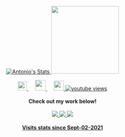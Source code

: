 <p align="center">
  <a href="https://github.com/metantonio" class="rich-diff-level-one">
    <img src="https://github-readme-stats.vercel.app/api?username=metantonio&show_icons=true&theme=dark" alt="Antonio's Stats" >
  <img height="180em" src="https://github-readme-stats.vercel.app/api/top-langs/?username=metantonio&exclude_repo=KNN-Image-Classification&show_icons=true&hide_border=false&layout=compact&langs_count=8&theme=dark"/>
  </a>
  
</p>

<p align="center">
  <a href="https://dev.to/metantonio">
    <img src="https://svgur.com/i/TKs.svg" width="24px"/>
  </a>
  &emsp;
  <a href= "https://instagram.com/metantonio">
    <img src="https://img.icons8.com/ios-glyphs/256/808080/instagram-new.svg" width="28px"/>
  </a>
  &emsp;
  <a href="https://linkedin.com/in/metantonio">
    <img src="https://img.icons8.com/ios-filled/256/808080/linkedin.svg" width="26px"/>
  </a>
  <a href="https://www.youtube.com/metantonio">
      <img alt="youtube views" title="YouTube views" src="https://img.shields.io/youtube/channel/subscribers/UC65ksYjdenCfaTriVznWs2Q?style=social"/></a>
  <br><br>
  <strong>Check out my work below!</strong>
  <br><br>
  <a href="https://github.com/metantonio">
    <img src="https://badges.pufler.dev/years/metantonio?style=flat-square&color=black&logo=github&a=0">
  </a>
<a href="https://github.com/metantonio">
     <img src="https://badges.pufler.dev/visits/metantonio/metantonio?style=flat-square&color=black&logo=github&a=0">
  </a>
  <a href="https://github.com/metantonio?tab=repositories">
    <img src="https://badges.pufler.dev/repos/metantonio?style=flat-square&color=black&logo=github&a=0">
 <br><br>
  <strong>Visits stats since Sept-02-2021</strong>
  <br><br>
</p>